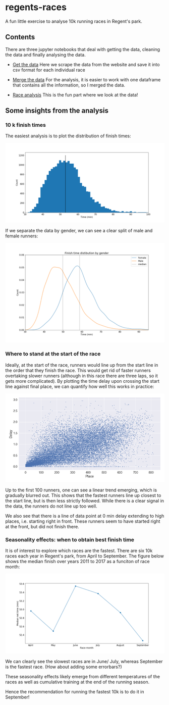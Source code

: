 # regents-races

A fun little exercise to analyse 10k running races in Regent's park.

## Contents

There are three jupyter notebooks that deal with getting the data, cleaning the data and finally analysing the data.

* [Get the data](scrape_data.ipynb) Here we scrape the data from the website and save it into csv format for each individual race

* [Merge the data](merge_data.ipynb) For the analysis, it is easier to work with one dataframe that contains all the information, so I merged the data.

* [Race analysis](race_analysis.ipynb) This is the fun part where we look at the data!

## Some insights from the analysis

### 10 k finish times

The easiest analysis is to plot the distribution of finish times:

![time distribution](plots/time_distribution.png)

If we separate the data by gender, we can see a clear split of male and female runners:

![time distribution by gender](plots/time_distribution_by_gender.png)

### Where to stand at the start of the race

Ideally, at the start of the race, runners would line up from the start line in the order that they finish the race. This would get rid of faster runners overtaking slower runners (although in this race there are three laps, so it gets more complicated). By plotting the time delay upon crossing the start line against final place, we can quantify how well this works in practice:

![delay by place](plots/delay_by_place.png)

Up to the first 100 runners, one can see a linear trend emerging, which is gradually blurred out. This shows that the fastest runners line up closest to the start line, but is then less strictly followed. While there is a clear signal in the data, the runners do not line up too well.

We also see that there is a line of data point at 0 min delay extending to high places, i.e. starting right in front. These runners seem to have started right at the front, but did not finish there.

### Seasonality effects: when to obtain best finish time

It is of interest to explore which races are the fastest. There are six 10k races each year in Regent's park, from April to September. The figure below shows the median finish over years 2011 to 2017 as a funciton of race month:

![time seasonality](plots/time_seasonality.png)

We can clearly see the slowest races are in June/ July, whereas September is the fastest race. (How about adding some errorbars?)

These seasonality effects likely emerge from different temperatures of the races as well as cumulative training at the end of the running season.

Hence the recommendation for running the fastest 10k is to do it in September!